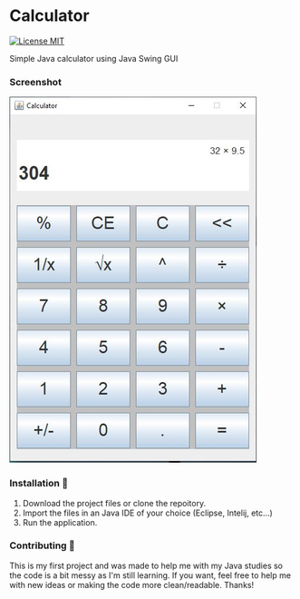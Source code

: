 # Calculator 
[![License MIT](https://img.shields.io/badge/license-MIT-blue.svg)](LICENSE)

Simple Java calculator using Java Swing GUI

### Screenshot

![Calculator screenshot](Calculator/Screenshots/calcScreenshot.JPG)


### Installation 🔧

1. Download the project files or clone the repoitory. 
2. Import the files in an Java IDE of your choice (Eclipse, Intelij, etc...)
3. Run the application.

### Contributing 🚨
  
This is my first project and was made to help me with my Java studies so the code is a bit messy as I'm still learning. 
If you want, feel free to help me with new ideas or making the code more clean/readable. Thanks!


